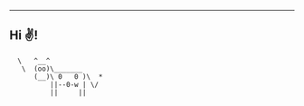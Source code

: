 ----------------------------------------
Hi ✌️!
----------------------------------------
      \   ^__^
       \  (oo)\_______
          (__)\ 0   0 )\  *
              ||--0-w | \/
              ||     ||
